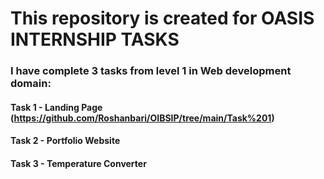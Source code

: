 # This repository is created for OASIS INTERNSHIP TASKS
### I have complete 3 tasks from level 1 in Web development domain:
#### Task 1 - Landing Page (https://github.com/Roshanbari/OIBSIP/tree/main/Task%201)
#### Task 2 - Portfolio Website
#### Task 3 - Temperature Converter
